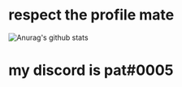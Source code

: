 # respect the profile mate
![Anurag's github stats](https://github-readme-stats.vercel.app/api?username=pattheman344&show_icons=true&theme=radical)
# my discord is pat#0005
